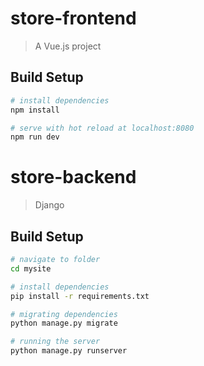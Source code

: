# store-frontend

> A Vue.js project

## Build Setup

``` bash
# install dependencies
npm install

# serve with hot reload at localhost:8080
npm run dev
```

# store-backend

> Django

## Build Setup

```bash
# navigate to folder
cd mysite

# install dependencies
pip install -r requirements.txt

# migrating dependencies
python manage.py migrate

# running the server
python manage.py runserver
```
